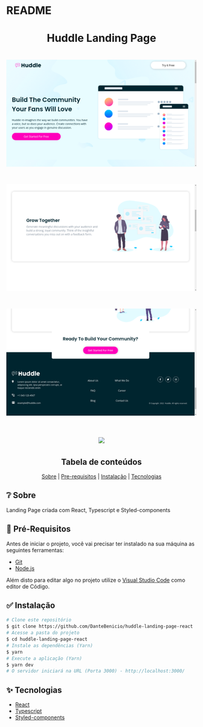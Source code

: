 # README

<h1 align="center">Huddle Landing Page</h1>

<h1><img src="./.github/banner-1.png"/></h1>
<h1><img src="./.github/banner-2.png"/></h1>
<h1><img src="./.github/banner-3.png"/></h1>
<h1 align="center"><img src="./github/mobile-video.gif"/></h1>

<h2 align="center">Tabela de conteúdos</h2>
<p align="center">
  <a href="#sobre">Sobre</a> |
  <a href="#pre-requisitos">Pre-requisitos</a> |
  <a href="#instalacao">Instalação</a> |
  <a href="#tecnologias">Tecnologias</a>
</p>

## ❔ Sobre
<p>Landing Page criada com React, Typescript e Styled-components</p>

## 📝 Pré-Requisitos

Antes de iniciar o projeto, você vai precisar ter instalado na sua máquina as seguintes ferramentas:

- [Git](https://git-scm.com)
- [Node.js](https://nodejs.org)

Além disto para editar algo no projeto utilize o [Visual&nbsp;Studio&nbsp;Code](https://code.visualstudio.com/) como editor de Código.

## ✅ Instalação

```bash
# Clone este repositório
$ git clone https://github.com/DanteBenicio/huddle-landing-page-react
# Acesse a pasta do projeto
$ cd huddle-landing-page-react
# Instale as dependências (Yarn)
$ yarn
# Execute a aplicação (Yarn)
$ yarn dev
# O servidor iniciará na URL (Porta 3000) - http://localhost:3000/
```

## ✨ Tecnologias

- [React](https://reactjs.org.com)
- [Typescript](https://typescriptjs.org.com)
- [Styled-components](https://styled-componentsjs.org.com)